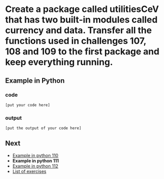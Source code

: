 # Create a package called utilitiesCeV that has two built-in modules called currency and data. Transfer all the functions used in challenges 107, 108 and 109 to the first package and keep everything running.

## Example in Python

### code

``` python
[put your code here]
```

### output

```
[put the output of your code here]
```

## Next

- [Example in python 110](../../110/python)
- **Example in python 111**
- [Example in python 112](../../112/python)
- [List of exercises](../..)
